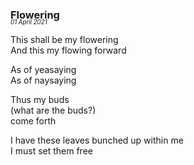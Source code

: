 ### Flowering
<p style="margin:0; margin-top: -1.25rem">
  <em>
    <small><small>01 April 2021</small></small>
  </em>
</p>

This shall be my flowering\
And this my flowing forward

As of yeasaying \
As of naysaying

Thus my buds\
(what are the buds?)\
come forth

I have these leaves bunched up within me \
I must set them free
